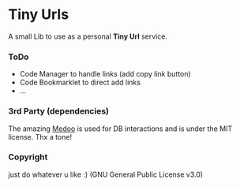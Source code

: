 # Tiny Urls

A small Lib to use as a personal **Tiny Url** service.

### ToDo

- Code Manager to handle links (add copy link button)
- Code Bookmarklet to direct add links
- ...

### 3rd Party (dependencies)

The amazing [Medoo](https://github.com/catfan/Medoo) is used for DB interactions and is under the MIT license. Thx a tone!

### Copyright

just do whatever u like :) (GNU General Public License v3.0)
